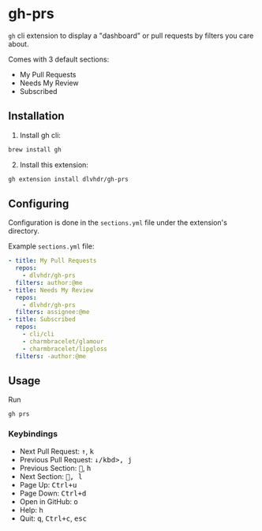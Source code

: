 # gh-prs

`gh` cli extension to display a "dashboard" or pull requests by filters you care about.

Comes with 3 default sections:
* My Pull Requests
* Needs My Review
* Subscribed

## Installation

1. Install gh cli:

```sh
brew install gh
```

2. Install this extension:

```sh
gh extension install dlvhdr/gh-prs
```

## Configuring

Configuration is done in the `sections.yml` file under the extension's directory.

Example `sections.yml` file: 

```yml
- title: My Pull Requests
  repos:
    - dlvhdr/gh-prs
  filters: author:@me
- title: Needs My Review
  repos:
    - dlvhdr/gh-prs
  filters: assignee:@me
- title: Subscribed
  repos:
    - cli/cli
    - charmbracelet/glamour
    - charmbracelet/lipgloss
  filters: -author:@me
```

## Usage

Run
```
gh prs
```

### Keybindings

 -	Next Pull Request: <kbd>↑</kbd>, <kbd>k</kbd>
 -	Previous Pull Request: <kbd>↓/kbd>, <kbd>j</kbd>
 -	Previous Section: <kbd></kbd>, <kbd>h</kbd>
 -	Next Section: <kbd><kbd>, <kbd>l</kbd>
 -	Page Up: <kbd>Ctrl+u</kbd>
 -	Page Down: <kbd>Ctrl+d</kbd>
 -	Open in GitHub: <kbd>o</kbd>
 -	Help: <kbd>h</kbd>
 -	Quit: <kbd>q</kbd>, <kbd>Ctrl+c</kbd>, <kbd>esc</kbd>
